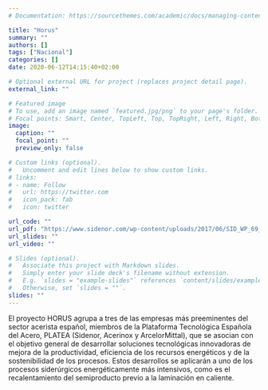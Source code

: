 ```yaml
---
# Documentation: https://sourcethemes.com/academic/docs/managing-content/

title: "Horus"
summary: ""
authors: []
tags: ["Nacional"]
categories: []
date: 2020-06-12T14:15:40+02:00

# Optional external URL for project (replaces project detail page).
external_link: ""

# Featured image
# To use, add an image named `featured.jpg/png` to your page's folder.
# Focal points: Smart, Center, TopLeft, Top, TopRight, Left, Right, BottomLeft, Bottom, BottomRight.
image:
  caption: ""
  focal_point: ""
  preview_only: false

# Custom links (optional).
#   Uncomment and edit lines below to show custom links.
# links:
# - name: Follow
#   url: https://twitter.com
#   icon_pack: fab
#   icon: twitter

url_code: ""
url_pdf: "https://www.sidenor.com/wp-content/uploads/2017/06/SID_WP_69_PROYECTO_HORUS_0518_ES.pdf"
url_slides: ""
url_video: ""

# Slides (optional).
#   Associate this project with Markdown slides.
#   Simply enter your slide deck's filename without extension.
#   E.g. `slides = "example-slides"` references `content/slides/example-slides.md`.
#   Otherwise, set `slides = ""`.
slides: ""
---
```


El proyecto HORUS agrupa a tres de las empresas más preeminentes del sector acerista español, miembros de la Plataforma Tecnológica Española del Acero, PLATEA (Sidenor, Acerinox y ArcelorMittal), que se asocian con el objetivo general de desarrollar soluciones tecnológicas innovadoras de mejora de la productividad, eficiencia de los recursos energéticos y de la sostenibilidad de los procesos.
Estos desarrollos se aplicarán a uno de los procesos siderúrgicos energéticamente más intensivos, como es el recalentamiento del semiproducto previo a la laminación en caliente.